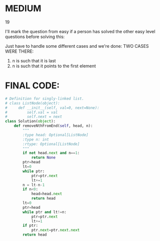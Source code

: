 # MEDIUM
19

I'll mark the question from easy if a person has solved the other easy level questions before solving this:

Just have to handle some different cases and we're done:
TWO CASES WERE THERE:
1. n is such that it is last
2. n is such that it points to the first element

# FINAL CODE:
```python
# Definition for singly-linked list.
# class ListNode(object):
#     def __init__(self, val=0, next=None):
#         self.val = val
#         self.next = next
class Solution(object):
    def removeNthFromEnd(self, head, n):
        """
        :type head: Optional[ListNode]
        :type n: int
        :rtype: Optional[ListNode]
        """
        if not head.next and n==1:
            return None
        ptr=head
        lt=0
        while ptr:
            ptr=ptr.next
            lt+=1
        n = lt-n-1
        if n<0:
            head=head.next
            return head
        lt=0
        ptr=head
        while ptr and lt!=n:
            ptr=ptr.next
            lt+=1
        if ptr:
            ptr.next=ptr.next.next
        return head
```
